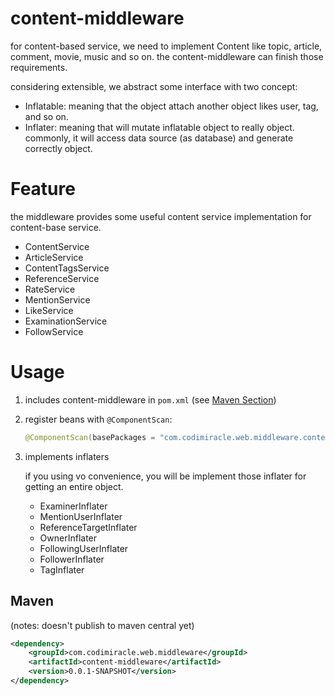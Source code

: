 # content-middleware
for content-based service, we need to implement Content like topic, article, comment, movie, music and so on. the content-middleware can finish those requirements.

considering extensible, we abstract some interface with two concept:

* Inflatable: meaning that the object attach another object likes user, tag, and so on.
* Inflater: meaning that will mutate inflatable object to really object. commonly, it will access data source (as database) and generate correctly object.

# Feature
the middleware provides some useful content service implementation for content-base service.
* ContentService
* ArticleService
* ContentTagsService
* ReferenceService
* RateService
* MentionService
* LikeService
* ExaminationService
* FollowService

# Usage
1. includes content-middleware in `pom.xml` (see [Maven Section](#Maven))
2. register beans with `@ComponentScan`:
    
     ```java
     @ComponentScan(basePackages = "com.codimiracle.web.middleware.content")
     ```

3. implements inflaters
   
   if you using vo convenience, you will be implement those inflater for getting an entire object.
   
   * ExaminerInflater
   * MentionUserInflater
   * ReferenceTargetInflater
   * OwnerInflater
   * FollowingUserInflater
   * FollowerInflater
   * TagInflater
    
## Maven
(notes: doesn't publish to maven central yet)
```xml
<dependency>
    <groupId>com.codimiracle.web.middleware</groupId>
    <artifactId>content-middleware</artifactId>
    <version>0.0.1-SNAPSHOT</version>
</dependency>
```

  
